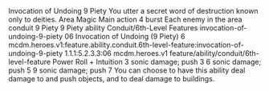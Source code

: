 <ability>
  <name>Invocation of Undoing</name>
  <cost>9 Piety</cost>
  <flavor>You utter a secret word of destruction known only to deities.</flavor>
  <keywords>
    <keyword>Area</keyword>
    <keyword>Magic</keyword>
  </keywords>
  <type>Main action</type>
  <distance>4 burst</distance>
  <target>Each enemy in the area</target>
  <metadata>
    <class>conduit</class>
    <cost>9 Piety</cost>
    <cost_amount>9</cost_amount>
    <cost_resource>Piety</cost_resource>
    <feature_type>ability</feature_type>
    <file_dpath>Conduit/6th-Level Features</file_dpath>
    <item_id>invocation-of-undoing-9-piety</item_id>
    <item_index>06</item_index>
    <item_name>Invocation of Undoing (9 Piety)</item_name>
    <level>6</level>
    <scc>mcdm.heroes.v1:feature.ability.conduit.6th-level-feature:invocation-of-undoing-9-piety</scc>
    <scdc>1.1.1:5.2.3.3:06</scdc>
    <source>mcdm.heroes.v1</source>
    <type>feature/ability/conduit/6th-level-feature</type>
  </metadata>
  <effects>
    <effect type="roll">
      <roll>Power Roll + Intuition</roll>
      <t1>3 sonic damage; push 3</t1>
      <t2>6 sonic damage; push 5</t2>
      <t3>9 sonic damage; push 7</t3>
    </effect>
    <effect type="mundane" name="Special">You can choose to have this ability deal damage to and push objects, and to deal damage to buildings.</effect>
  </effects>
</ability>
